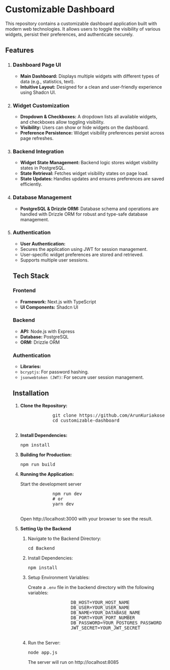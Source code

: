<h1>Customizable Dashboard</h1>
<p>
      This repository contains a customizable dashboard application built with modern web technologies.
      It allows users to toggle the visibility of various widgets, persist their preferences, and authenticate securely.
</p>
<h2>Features</h2>
<ol>
    <li>
    <h3>Dashboard Page UI</h3>
    <ul>
<li><strong>Main Dashboard:</strong> Displays multiple widgets with different types of data (e.g., statistics, text).</li>
<li><strong>Intuitive Layout:</strong> Designed for a clean and user-friendly experience using Shadcn UI.</li>
</ul>
    </li>

<li>
<h3>Widget Customization</h3>
    <ul>
<li><strong>Dropdown & Checkboxes:</strong> A dropdown lists all available widgets, and checkboxes allow toggling visibility.</li>
<li><strong>Visibility:</strong> Users can show or hide widgets on the dashboard.</li>
<li><strong>Preference Persistence:</strong> Widget visibility preferences persist across page refreshes.</li>
</ul>
    </li>

<li>
<h3>Backend Integration</h3>
    <ul>
<li><strong>Widget State Management: </strong> Backend logic stores widget visibility states in PostgreSQL. </li>
<li><strong>State Retrieval: </strong> Fetches widget visibility states on page load. </li>
<li><strong>State Updates: </strong> Handles updates and ensures preferences are saved efficiently. </li>
</ul>
    </li>

<li>
<h3>Database Management</h3>
    <ul>
<li><strong>PostgreSQL & Drizzle ORM: </strong> Database schema and operations are handled with Drizzle ORM for robust and type-safe database management. </li>
</ul>
    </li>

<li>
<h3>Authentication</h3>
    <ul>
<li><strong>User Authentication: </strong>  </li>
<li>Secures the application using JWT for session management. </li>
<li>User-specific widget preferences are stored and retrieved. </li>
<li>Supports multiple user sessions. </li>
</ul>
    </li>

<h2>Tech Stack</h2>
    <h3>Frontend</h3>
      <ul>
        <li><strong>Framework:</strong> Next.js with TypeScript</li>
        <li><strong>UI Components:</strong> Shadcn UI</li>
      </ul>
   <h3>Backend</h3>
      <ul>
        <li><strong>API:</strong> Node.js with Express</li>
        <li><strong>Database:</strong> PostgreSQL</li>
        <li><strong>ORM:</strong> Drizzle ORM</li>
      </ul>
      <h3>Authentication</h3>
      <ul>
        <li><strong>Libraries:</strong></li>
        <li><code>bcryptjs</code>: For password hashing.</li>
        <li><code>jsonwebtoken (JWT)</code>: For secure user session management.</li>
      </ul>

<h2>Installation</h2>
      <ol>
        <li>
          <p><strong>Clone the Repository:</strong></p>
          <pre>
            git clone https://github.com/ArunKuriakose15/customizable-dashboard.git  
            cd customizable-dashboard
          </pre>
        </li>
        <li>
          <p><strong>Install Dependencies:</strong></p>
          <pre>npm install</pre>
        </li>
        <li>
          <p><strong>Building for Production:</strong></p>
          <pre>npm run build</pre>
        </li>
        <li>
          <p><strong>Running the Application:</strong></p>
          <p>Start the development server</p>
          <pre>
            npm run dev
            # or
            yarn dev
          </pre>
          <p>Open http://localhost:3000 with your browser to see the result.</p>
        </li>
 <li>
    <p><strong>Setting Up the Backend</strong></p>
        <ol>
        <li><p>Navigate to the Backend Directory:</p>
        <pre>cd Backend</pre>
        </li>
        <li><p>Install Dependencies:</p>
        <pre>npm install</pre>
        </li>
        <li>
    <p>Setup Environment Variables:</p>
        <p>Create a <code>.env</code> file in the backend directory with the following variables:</p>
            <pre>
                DB_HOST=YOUR_HOST_NAME   
                DB_USER=YOUR_USER_NAME   
                DB_NAME=YOUR_DATABASE_NAME  
                DB_PORT=YOUR_PORT_NUMBER   
                DB_PASSWORD=YOUR_POSTGRES_PASSWORD  
                JWT_SECRET=YOUR_JWT_SECRET
              </pre>
        </li>
    <li>
        <p>Run the Server:</p>
        <pre>node app.js</pre>
        <p>The server will run on http://localhost:8085 </p>
    </li>









    

        
      
    

       
            
            

